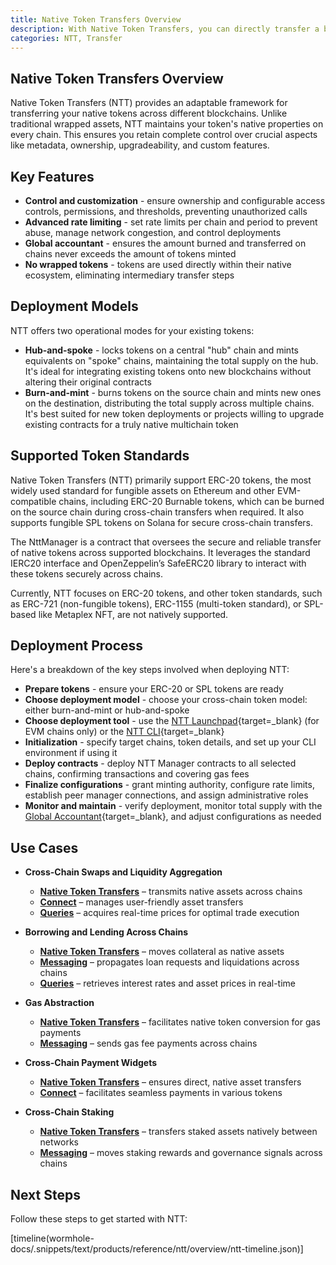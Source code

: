 ```yaml
---
title: Native Token Transfers Overview
description: With Native Token Transfers, you can directly transfer a blockchain's native assets across various connected networks.
categories: NTT, Transfer
---
```


## Native Token Transfers Overview

Native Token Transfers (NTT) provides an adaptable framework for transferring your native tokens across different blockchains. Unlike traditional wrapped assets, NTT maintains your token's native properties on every chain. This ensures you retain complete control over crucial aspects like metadata, ownership, upgradeability, and custom features.

## Key Features

- **Control and customization** - ensure ownership and configurable access controls, permissions, and thresholds, preventing unauthorized calls
- **Advanced rate limiting** - set rate limits per chain and period to prevent abuse, manage network congestion, and control deployments
- **Global accountant** - ensures the amount burned and transferred on chains never exceeds the amount of tokens minted
- **No wrapped tokens** - tokens are used directly within their native ecosystem, eliminating intermediary transfer steps


## Deployment Models

NTT offers two operational modes for your existing tokens: 

- **Hub-and-spoke** - locks tokens on a central "hub" chain and mints equivalents on "spoke" chains, maintaining the total supply on the hub. It's ideal for integrating existing tokens onto new blockchains without altering their original contracts
- **Burn-and-mint** - burns tokens on the source chain and mints new ones on the destination, distributing the total supply across multiple chains. It's best suited for new token deployments or projects willing to upgrade existing contracts for a truly native multichain token

## Supported Token Standards

Native Token Transfers (NTT) primarily support ERC-20 tokens, the most widely used standard for fungible assets on Ethereum and other EVM-compatible chains, including ERC-20 Burnable tokens, which can be burned on the source chain during cross-chain transfers when required. It also supports fungible SPL tokens on Solana for secure cross-chain transfers.

The NttManager is a contract that oversees the secure and reliable transfer of native tokens across supported blockchains. It leverages the standard IERC20 interface and OpenZeppelin’s SafeERC20 library to interact with these tokens securely across chains.

Currently, NTT focuses on ERC-20 tokens, and other token standards, such as ERC-721 (non-fungible tokens), ERC-1155 (multi-token standard), or SPL-based like Metaplex NFT, are not natively supported.

## Deployment Process

Here's a breakdown of the key steps involved when deploying NTT:

- **Prepare tokens** - ensure your ERC-20 or SPL tokens are ready
- **Choose deployment model** - choose your cross-chain token model: either burn-and-mint or hub-and-spoke
- **Choose deployment tool** - use the [NTT Launchpad](https://ntt.wormhole.com/){target=\_blank} (for EVM chains only) or the [NTT CLI](/docs/products/native-token-transfers/reference/cli-commands/){target=\_blank}
- **Initialization** - specify target chains, token details, and set up your CLI environment if using it
- **Deploy contracts** - deploy NTT Manager contracts to all selected chains, confirming transactions and covering gas fees
- **Finalize configurations** - grant minting authority, configure rate limits, establish peer manager connections, and assign administrative roles
- **Monitor and maintain** - verify deployment, monitor total supply with the [Global Accountant](/docs/products/native-token-transfers/concepts/security/#global-accountant){target=\_blank}, and adjust configurations as needed

## Use Cases 

- **Cross-Chain Swaps and Liquidity Aggregation**

    - [**Native Token Transfers**](/docs/products/native-token-transfers/get-started/) – transmits native assets across chains
    - [**Connect**](/docs/products/connect/overview/) – manages user-friendly asset transfers
    - [**Queries**](/docs/products/queries/overview/) – acquires real-time prices for optimal trade execution

- **Borrowing and Lending Across Chains**

    - [**Native Token Transfers**](/docs/products/native-token-transfers/get-started/) – moves collateral as native assets
    - [**Messaging**](/docs/products/messaging/overview/) – propagates loan requests and liquidations across chains
    - [**Queries**](/docs/products/queries/overview/) – retrieves  interest rates and asset prices in real-time

- **Gas Abstraction**

    - [**Native Token Transfers**](/docs/products/native-token-transfers/get-started/) – facilitates native token conversion for gas payments
    - [**Messaging**](/docs/products/messaging/overview/) – sends gas fee payments across chains

- **Cross-Chain Payment Widgets**

    - [**Native Token Transfers**](/docs/products/native-token-transfers/get-started/) – ensures direct, native asset transfers
    - [**Connect**](/docs/products/connect/overview/) – facilitates seamless payments in various tokens

- **Cross-Chain Staking**

    - [**Native Token Transfers**](/docs/products/native-token-transfers/get-started/) – transfers staked assets natively between networks
    - [**Messaging**](/docs/products/messaging/overview/) – moves staking rewards and governance signals across chains

## Next Steps

Follow these steps to get started with NTT:

[timeline(wormhole-docs/.snippets/text/products/reference/ntt/overview/ntt-timeline.json)]